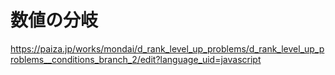 # 数値の分岐
https://paiza.jp/works/mondai/d_rank_level_up_problems/d_rank_level_up_problems__conditions_branch_2/edit?language_uid=javascript
